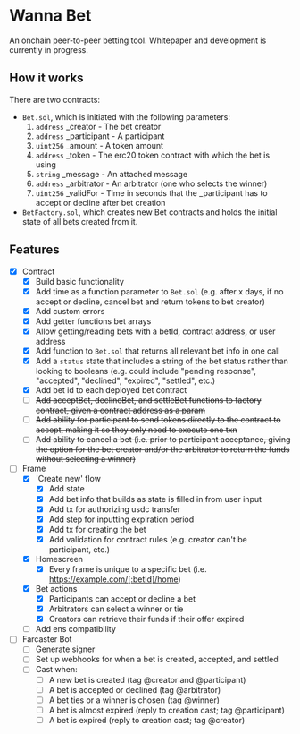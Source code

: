 # Wanna Bet

An onchain peer-to-peer betting tool. Whitepaper and development is currently in progress.

## How it works

There are two contracts:

- `Bet.sol`, which is initiated with the following parameters:
  1. `address` \_creator - The bet creator
  2. `address` \_participant - A participant
  3. `uint256` \_amount - A token amount
  4. `address` \_token - The erc20 token contract with which the bet is using
  5. `string` \_message - An attached message
  6. `address` \_arbitrator - An arbitrator (one who selects the winner)
  7. `uint256` \_validFor - Time in seconds that the \_participant has to accept or decline after bet creation
- `BetFactory.sol`, which creates new Bet contracts and holds the initial state of all bets created from it.

## Features

- [x] Contract
  - [x] Build basic functionality
  - [x] Add time as a function parameter to `Bet.sol` (e.g. after x days, if no accept or decline, cancel bet and return tokens to bet creator)
  - [x] Add custom errors
  - [x] Add getter functions bet arrays
  - [x] Allow getting/reading bets with a betId, contract address, or user address
  - [x] Add function to `Bet.sol` that returns all relevant bet info in one call
  - [x] Add a `status` state that includes a string of the bet status rather than looking to booleans (e.g. could include "pending response", "accepted", "declined", "expired", "settled", etc.)
  - [x] Add bet id to each deployed bet contract
  - [ ] ~~Add acceptBet, declineBet, and settleBet functions to factory contract, given a contract address as a param~~
  - [ ] ~~Add ability for participant to send tokens directly to the contract to accept, making it so they only need to execute one txn~~
  - [ ] ~~Add ability to cancel a bet (i.e. prior to participant acceptance, giving the option for the bet creator and/or the arbitrator to return the funds without selecting a winner)~~
- [ ] Frame
  - [x] 'Create new' flow
    - [x] Add state
    - [x] Add bet info that builds as state is filled in from user input
    - [x] Add tx for authorizing usdc transfer
    - [x] Add step for inputting expiration period
    - [x] Add tx for creating the bet
    - [x] Add validation for contract rules (e.g. creator can't be participant, etc.)
  - [x] Homescreen
    - [x] Every frame is unique to a specific bet (i.e. https://example.com/[:betId]/home)
  - [x] Bet actions
    - [x] Participants can accept or decline a bet
    - [x] Arbitrators can select a winner or tie
    - [x] Creators can retrieve their funds if their offer expired
  - [ ] Add ens compatibility
- [ ] Farcaster Bot
  - [ ] Generate signer
  - [ ] Set up webhooks for when a bet is created, accepted, and settled
  - [ ] Cast when:
    - [ ] A new bet is created (tag @creator and @participant)
    - [ ] A bet is accepted or declined (tag @arbitrator)
    - [ ] A bet ties or a winner is chosen (tag @winner)
    - [ ] A bet is almost expired (reply to creation cast; tag @participant)
    - [ ] A bet is expired (reply to creation cast; tag @creator)
